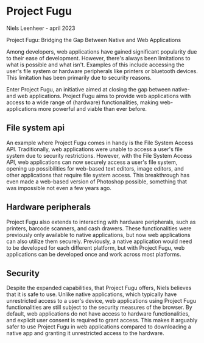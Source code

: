 # Project Fugu
Niels Leenheer - april 2023

Project Fugu: Bridging the Gap Between Native and Web Applications

Among developers, web applications have gained significant popularity due to their ease of development. However, there's always been limitations to what is possible and what isn't. Examples of this include accessing the user's file system or hardware peripherals like printers or bluetooth devices. This limitation has been primarily due to security reasons.

Enter Project Fugu, an initiative aimed at closing the gap between native- and web applications. Project Fugu aims to provide web applications with access to a wide range of (hardware) functionalities, making web-applications more powerful and viable than ever before.

## File system api
An example where Project Fugu comes in handy is the File System Access API. Traditionally, web applications were unable to access a user's file system due to security restrictions. However, with the File System Access API, web applications can now securely access a user's file system, opening up possibilities for web-based text editors, image editors, and other applications that require file system access. This breakthrough has even made a web-based version of Photoshop possible, something that was impossible not even a few years ago.

## Hardware peripherals
Project Fugu also extends to interacting with hardware peripherals, such as printers, barcode scanners, and cash drawers. These functionalities were previously only available to native applications, but now web applications can also utilize them securely. Previously, a native application would need to be developed for each different platform, but with Project Fugu, web applications can be developed once and work across most platforms.

## Security
Despite the expanded capabilities, that Project Fugu offers, Niels believes that it is safe to use. Unlike native applications, which typically have unrestricted access to a user's device, web applications using Project Fugu functionalities are still subject to the security measures of the browser. By default, web applications do not have access to hardware functionalities, and explicit user consent is required to grant access. This makes it arguably safer to use Project Fugu in web applications compared to downloading a native app and granting it unrestricted access to the hardware.